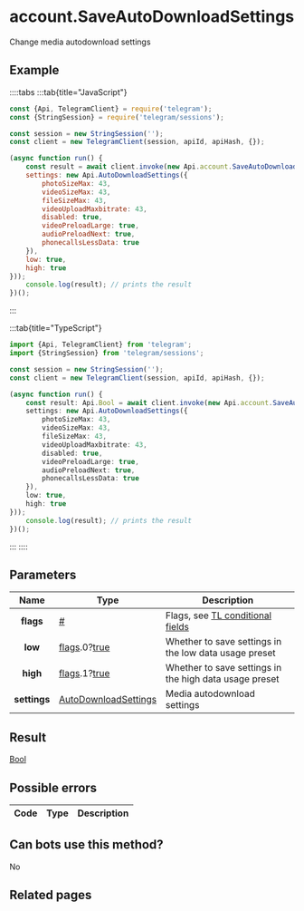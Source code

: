 # account.SaveAutoDownloadSettings

Change media autodownload settings



## Example

::::tabs
:::tab{title="JavaScript"}
```js
const {Api, TelegramClient} = require('telegram');
const {StringSession} = require('telegram/sessions');

const session = new StringSession('');
const client = new TelegramClient(session, apiId, apiHash, {});

(async function run() {
    const result = await client.invoke(new Api.account.SaveAutoDownloadSettings({
    settings: new Api.AutoDownloadSettings({
        photoSizeMax: 43,
        videoSizeMax: 43,
        fileSizeMax: 43,
        videoUploadMaxbitrate: 43,
        disabled: true,
        videoPreloadLarge: true,
        audioPreloadNext: true,
        phonecallsLessData: true
    }),
    low: true,
    high: true
}));
    console.log(result); // prints the result
})();
```
:::

:::tab{title="TypeScript"}
```ts
import {Api, TelegramClient} from 'telegram';
import {StringSession} from 'telegram/sessions';

const session = new StringSession('');
const client = new TelegramClient(session, apiId, apiHash, {});

(async function run() {
    const result: Api.Bool = await client.invoke(new Api.account.SaveAutoDownloadSettings({
    settings: new Api.AutoDownloadSettings({
        photoSizeMax: 43,
        videoSizeMax: 43,
        fileSizeMax: 43,
        videoUploadMaxbitrate: 43,
        disabled: true,
        videoPreloadLarge: true,
        audioPreloadNext: true,
        phonecallsLessData: true
    }),
    low: true,
    high: true
}));
    console.log(result); // prints the result
})();
```
:::
::::



## Parameters

| Name | Type | Description |
| :--: | ---- | ----------- |
| **flags** | [#](https://core.telegram.org/type/%23) | Flags, see [TL conditional fields](https://core.telegram.org/mtproto/TL-combinators#conditional-fields) 
| **low** | [flags](https://core.telegram.org/mtproto/TL-combinators#conditional-fields).0?[true](https://core.telegram.org/constructor/true) | Whether to save settings in the low data usage preset 
| **high** | [flags](https://core.telegram.org/mtproto/TL-combinators#conditional-fields).1?[true](https://core.telegram.org/constructor/true) | Whether to save settings in the high data usage preset 
| **settings** | [AutoDownloadSettings](https://core.telegram.org/type/AutoDownloadSettings) | Media autodownload settings 


## Result

[Bool](https://core.telegram.org/type/Bool)



## Possible errors

| Code | Type | Description |
| :--: | ---- | ----------- |


## Can bots use this method?

No

## Related pages


